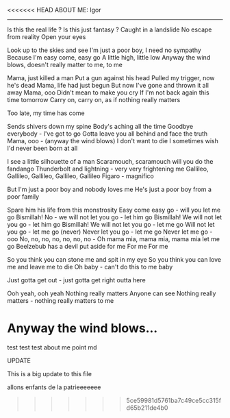 <<<<<<< HEAD
ABOUT ME:
Igor

--------------------------------------------------



Is this the real life ?
Is this just fantasy ?
Caught in a landslide
No escape from reality
Open your eyes


Look up to the skies and see
I'm just a poor boy, I need no sympathy
Because I'm easy come, easy go
A little high, little low
Anyway the wind blows, doesn't really matter to me, to me

Mama, just killed a man
Put a gun against his head
Pulled my trigger, now he's dead
Mama, life had just begun
But now I've gone and thrown it all away
Mama, ooo
Didn't mean to make you cry
If I'm not back again this time tomorrow
Carry on, carry on, as if nothing really matters

Too late, my time has come


Sends shivers down my spine
Body's aching all the time
Goodbye everybody - I've got to go
Gotta leave you all behind and face the truth
Mama, ooo - (anyway the wind blows)
I don't want to die
I sometimes wish I'd never been born at all

I see a little silhouette of a man
Scaramouch, scaramouch will you do the fandango
Thunderbolt and lightning - very very frightening me
Gallileo, Gallileo,
Gallileo, Gallileo,
Gallileo Figaro - magnifico

But I'm just a poor boy and nobody loves me
He's just a poor boy from a poor family


Spare him his life from this monstrosity
Easy come easy go - will you let me go
Bismillah! No - we will not let you go - let him go
Bismillah! We will not let you go - let him go
Bismillah! We will not let you go - let me go
Will not let you go - let me go (never)
Never let you go - let me go
Never let me go - ooo
No, no, no, no, no, no, no -
Oh mama mia, mama mia, mama mia let me go
Beelzebub has a devil put aside for me
For me
For me

So you think you can stone me and spit in my eye
So you think you can love me and leave me to die
Oh baby - can't do this to me baby

Just gotta get out - just gotta get right outta here

Ooh yeah, ooh yeah
Nothing really matters
Anyone can see
Nothing really matters - nothing really matters to me

Anyway the wind blows...
=======
test test test
about me point md

UPDATE

This is a big update to this file

allons enfants de la patrieeeeeee
>>>>>>> 5ce59981d5761ba7c49ce5cc315fd65b211de4b0
